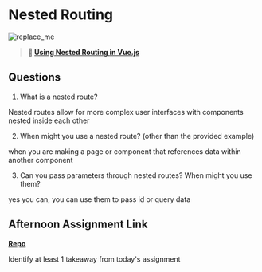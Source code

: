 # Nested Routing

![replace_me](https://codeworks.blob.core.windows.net/public/assets/img/illustrations/placeholder.svg)

> **📖 [Using Nested Routing in Vue.js](https://codeworksacademy.com/fs-student-guide/resources/wk6/04-Child-Routes)**

## Questions

1. What is a nested route?

Nested routes allow for more complex user interfaces with components nested inside each other

2. When might you use a nested route? (other than the provided example)

when you are making a page or component that references data within another component

3. Can you pass parameters through nested routes? When might you use them?

yes you can, you can use them to pass id or query data

## Afternoon Assignment Link

**[Repo](https://github.com/garrett-adamss/<ASSIGNMENT_REPO>)**

Identify at least 1 takeaway from today's assignment
